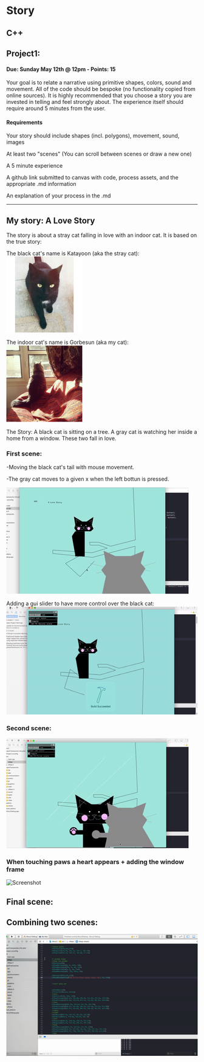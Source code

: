 # Story

## C++

## Project1:
#### Due: Sunday May 12th @ 12pm - Points: 15
Your goal is to relate a narrative using primitive shapes, colors, sound and movement. All of the code should be bespoke (no functionality copied from online sources). It is highly recommended that you choose a story you are invested in telling and feel strongly about. The experience itself should require around 5 minutes from the user.

#### Requirements
Your story should include shapes (incl. polygons), movement, sound, images

At least two "scenes" (You can scroll between scenes or draw a new one)

A 5 minute experience

A github link submitted to canvas with code, process assets, and the appropriate .md information

An explanation of your process in the .md


-----------------------------------------

## My story: A Love Story
The story is about a stray cat falling in love with an indoor cat. It is based on the true story:

The black cat's name is Katayoon (aka the stray cat):
<img src="Media/kat.JPG" width="200"> 

The indoor cat's name is Gorbesun (aka my cat):
<img src="Media/gorbesun.PNG" width="200"> 



The Story: 
  A black cat is sitting on a tree. A gray cat is watching her inside a home from a window. 
These two fall in love.

### First scene:

-Moving the black cat's tail with mouse movement.

-The gray cat moves to a given x when the left bottun is pressed.

![Screenshot](Media/1.gif)

Adding a gui slider to have more control over the black cat:
![Screenshot](Media/2.gif)
  
### Second scene:
![Screenshot](Media/3.gif)
  
### When touching paws a heart appears + adding the window frame
![Screenshot](Media/4.gif)


## Final scene:
## Combining two scenes:
<img src="Media/5.gif" width="1000">



